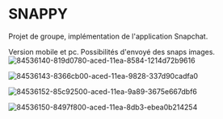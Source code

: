 # SNAPPY

Projet de groupe, implémentation de l'application Snapchat.

Version mobile et pc.
Possibilités d'envoyé des snaps images.
![84536140-819d0780-aced-11ea-8584-1214d72b9616](https://user-images.githubusercontent.com/57563014/88837900-0f1eb300-d1d9-11ea-9aa1-1f16d9b9c7eb.png)

![84536143-8366cb00-aced-11ea-9828-337d90cadfa0](https://user-images.githubusercontent.com/57563014/88837931-1c3ba200-d1d9-11ea-977c-f09276769b75.png)


![84536152-85c92500-aced-11ea-9a89-3675e667dbf6](https://user-images.githubusercontent.com/57563014/88837963-29f12780-d1d9-11ea-9d88-d4e84b0f2cc2.png)

![84536150-8497f800-aced-11ea-8db3-ebea0b214254](https://user-images.githubusercontent.com/57563014/88837951-22ca1980-d1d9-11ea-9f70-01a8004e5b30.png)
